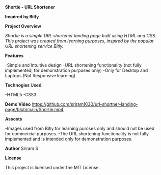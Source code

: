 **Shortie - URL Shortener**

**Inspired by Bitly**

**Project Overview**

*Shortie is a simple URL shortener landing page built using HTML and CSS. This project was created from learning purposes, inspired by the popular URL shortening service Bitly.*

**Features**

-Simple and Intuitive design
-URL shortening functionality (not fully implemented, for demonstration purposes only)
-Only for Desktop and Laptops (Not Responsive learning)

**Technogies Used**

-HTML5
-CSS3

**Demo Video**
https://github.com/sriram1030/url-shortner-landing-page/blob/main/Shortie.mp4

**Assests**

-Images used from Bitly for learning puroses only and should not be used for commercial purposes.
-The URL shortening functionality is not fully implemented and is intended only for demonstration purposes.

**Author**
Sriram S

**License**

This project is licensed under the MIT License.
